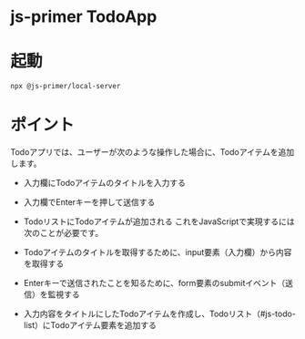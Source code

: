 # js-primer TodoApp

# 起動
```
npx @js-primer/local-server
```

# ポイント
Todoアプリでは、ユーザーが次のような操作した場合に、Todoアイテムを追加します。

- 入力欄にTodoアイテムのタイトルを入力する
- 入力欄でEnterキーを押して送信する
- TodoリストにTodoアイテムが追加される
これをJavaScriptで実現するには次のことが必要です。

- Todoアイテムのタイトルを取得するために、input要素（入力欄）から内容を取得する
- Enterキーで送信されたことを知るために、form要素のsubmitイベント（送信）を監視する
- 入力内容をタイトルにしたTodoアイテムを作成し、Todoリスト（#js-todo-list）にTodoアイテム要素を追加する
